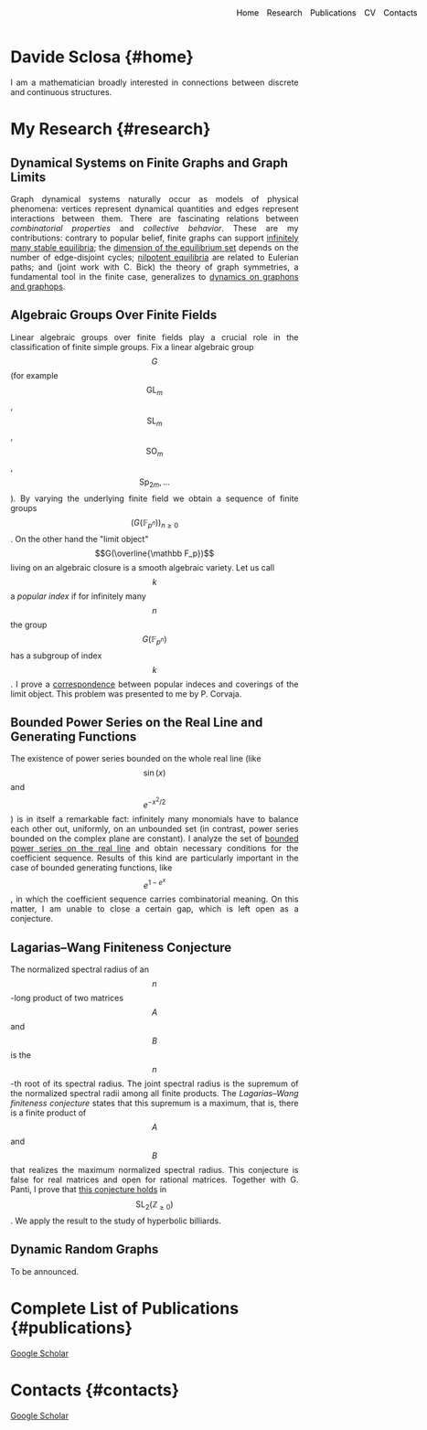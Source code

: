 <style>
.menu {
    position: absolute;
    top: 20px;
    right: 20px;
    list-style-type: none;
    margin: 0;
    padding: 0;
}

.menu li {
    display: inline;
    margin-left: 10px;
}

.menu li:first-child {
    margin-left: 0;
}

p {
    text-align: justify;
}
</style>


<ul class="menu">
    <li><a href="#home" style="text-decoration: none; color: black;">Home</a></li>
    <li><a href="#research" style="text-decoration: none; color: black;">Research</a></li>
    <li><a href="#publications" style="text-decoration: none; color: black;">Publications</a></li>
    <li><a href="#cv" style="text-decoration: none; color: black;">CV</a></li>
    <li><a href="mailto:davide.sclosa@gmail.com" style="text-decoration: none; color: black;">Contacts</a></li>
</ul>



# Davide Sclosa {#home}
I am a mathematician broadly interested in connections between discrete and continuous structures.

# My Research {#research}

## Dynamical Systems on Finite Graphs and Graph Limits

Graph dynamical systems naturally occur as models of physical phenomena: vertices represent dynamical quantities and edges represent interactions between them.
There are fascinating relations between *combinatorial properties* and *collective behavior*. These are my contributions: contrary to popular belief, finite graphs can support [infinitely many stable equilibria](https://epubs.siam.org/doi/10.1137/23M155400X); the [dimension of the equilibrium set](https://arxiv.org/abs/2308.08311) depends on the number of edge-disjoint cycles; [nilpotent equilibria](https://arxiv.org/pdf/2112.12034)
are related to Eulerian paths; and (joint work with C. Bick) the theory of graph symmetries, a fundamental tool in the finite case, generalizes
to [dynamics on graphons and graphops](https://link.springer.com/article/10.1007/s10884-023-10334-7).

## Algebraic Groups Over Finite Fields
	
Linear algebraic groups over finite fields play a crucial role in the classification of finite simple groups.
Fix a linear algebraic group $$G$$ (for example $$\mathrm{GL}_m$$, $$\mathrm{SL}_m$$, $$\mathrm{SO}_m$$, $$\mathrm{Sp}_{2m}, \ldots$$).
By varying the underlying finite field we obtain a sequence of finite groups $$(G(\mathbb F_{p^n}))_{n\geq 0}$$.
On the other hand the "limit object" $$G(\overline{\mathbb F_p})$$ living on an algebraic closure is a smooth algebraic variety.
Let us call $$k$$ a *popular index* if for infinitely many $$n$$ the group $$G(\mathbb F_{p^n})$$ has a subgroup of index $$k$$.
I prove a [correspondence](https://www.degruyter.com/document/doi/10.1515/jgth-2022-0110/html?lang=en) between popular indeces and coverings of the limit object.
This problem was presented to me by P. Corvaja.


## Bounded Power Series on the Real Line and Generating Functions

The existence of power series bounded on the whole real line (like $$\sin(x)$$ and $$e^{-x^2/2}$$)
is in itself a remarkable fact: infinitely many monomials have to balance each other out, uniformly, on an unbounded set
(in contrast, power series bounded on the complex plane are constant).
I analyze the set of [bounded power series on the real line]((https://www.sciencedirect.com/science/article/pii/S0022247X24003706)) and
obtain necessary conditions for the coefficient sequence. Results of this kind are particularly important in the case of bounded generating functions, like $$e^{1-e^x}$$, in which the coefficient sequence carries combinatorial meaning. On this matter, I am unable to close a certain gap, which is left open as a conjecture.

## Lagarias–Wang Finiteness Conjecture

The normalized spectral radius of an $$n$$-long product of two matrices $$A$$ and $$B$$ is the $$n$$-th root of its spectral radius.
The joint spectral radius is the supremum of the normalized spectral radii among all finite products.
The *Lagarias–Wang finiteness conjecture* states that this supremum is a maximum, that is, there is a finite product of $$A$$ and $$B$$ that realizes
the maximum normalized spectral radius. This conjecture is false for real matrices and open for rational matrices.
Together with G. Panti, I prove that [this conjecture holds](https://iopscience.iop.org/article/10.1088/1361-6544/ac0484/meta) in $$\mathrm{SL}_2(\mathbb Z_{\geq 0})$$.
We apply the result to the study of hyperbolic billiards.

## Dynamic Random Graphs
To be announced.


# Complete List of Publications {#publications}
[Google Scholar](https://scholar.google.com/citations?user=B392PEAAAAAJ)


# Contacts {#contacts}
[Google Scholar](https://scholar.google.com/citations?user=B392PEAAAAAJ)




<script
  src="https://cdn.mathjax.org/mathjax/latest/MathJax.js?config=TeX-AMS-MML_HTMLorMML"
  type="text/javascript">
</script>




